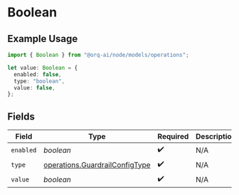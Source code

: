 # Boolean

## Example Usage

```typescript
import { Boolean } from "@orq-ai/node/models/operations";

let value: Boolean = {
  enabled: false,
  type: "boolean",
  value: false,
};
```

## Fields

| Field                                                                            | Type                                                                             | Required                                                                         | Description                                                                      |
| -------------------------------------------------------------------------------- | -------------------------------------------------------------------------------- | -------------------------------------------------------------------------------- | -------------------------------------------------------------------------------- |
| `enabled`                                                                        | *boolean*                                                                        | :heavy_check_mark:                                                               | N/A                                                                              |
| `type`                                                                           | [operations.GuardrailConfigType](../../models/operations/guardrailconfigtype.md) | :heavy_check_mark:                                                               | N/A                                                                              |
| `value`                                                                          | *boolean*                                                                        | :heavy_check_mark:                                                               | N/A                                                                              |